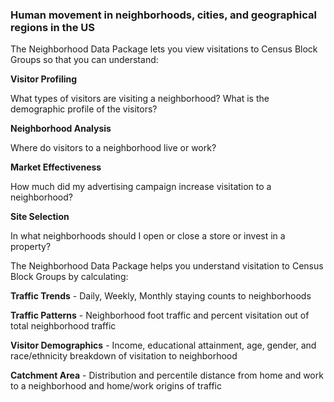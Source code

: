 ### Human movement in neighborhoods, cities, and geographical regions in the US
The Neighborhood Data Package lets you view visitations to Census Block Groups so that you can understand:

**Visitor Profiling**

What types of visitors are visiting a neighborhood? What is the demographic profile of the visitors?

**Neighborhood Analysis**

Where do visitors to a neighborhood live or work?

**Market Effectiveness**

How much did my advertising campaign increase visitation to a neighborhood?

**Site Selection**

In what neighborhoods should I open or close a store or invest in a property?

The Neighborhood Data Package helps you understand visitation to Census Block Groups by calculating:

**Traffic Trends** - Daily, Weekly, Monthly staying counts to neighborhoods 

**Traffic Patterns** - Neighborhood foot traffic and percent visitation out of total neighborhood traffic

**Visitor Demographics** - Income, educational attainment, age, gender, and race/ethnicity breakdown of visitation to neighborhood 

**Catchment Area** - Distribution and percentile distance from home and work to a neighborhood and home/work origins of traffic

